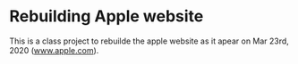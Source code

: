 # Rebuilding Apple website
This is a class project to rebuilde the apple website as it apear on Mar 23rd, 2020  (www.apple.com). 	

